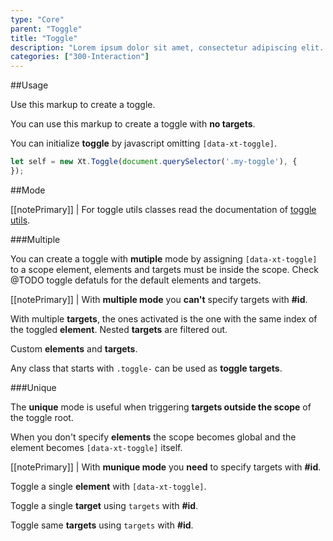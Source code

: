 ```yaml
---
type: "Core"
parent: "Toggle"
title: "Toggle"
description: "Lorem ipsum dolor sit amet, consectetur adipiscing elit. Nunc tempus laoreet leo sit amet iaculis."
categories: ["300-Interaction"]
---
```


##Usage

Use this markup to create a toggle.

<script type="text/plain" class="language-markup">
  <div data-xt-toggle>
    <button type="button">
      <!-- content -->
    </button>
    <div class="toggle-block">
      <!-- content -->
    </div>
  </div>
</script>

You can use this markup to create a toggle with **no targets**.

<script type="text/plain" class="language-markup">
  <button type="button" data-xt-toggle>
    <!-- content -->
  </button>
</script>

You can initialize **toggle** by javascript omitting `[data-xt-toggle]`.

```jsx
let self = new Xt.Toggle(document.querySelector('.my-toggle'), {
});
```

##Mode

[[notePrimary]]
| For toggle utils classes read the documentation of <a href="{% link _docs/introduction/utils.html %}#toggle">toggle utils</a>.

###Multiple

You can create a toggle with **mutiple** mode by assigning `[data-xt-toggle]` to a scope element, elements and targets must be inside the scope. Check @TODO toggle defatuls for the default elements and targets.

[[notePrimary]]
| With **multiple mode** you **can't** specify targets with **#id**.

With multiple **targets**, the ones activated is the one with the same index of the toggled **element**. Nested **targets** are filtered out.

<demo>
  <demovanilla src="inline/core/toggle/multiple-index">
  </demovanilla>
</demo>

Custom **elements** and **targets**.

<demo>
  <demovanilla src="inline/core/toggle/custom-options">
  </demovanilla>
</demo>

Any class that starts with `.toggle-` can be used as **toggle targets**.

###Unique

The **unique** mode is useful when triggering **targets outside the scope** of the toggle root.

When you don't specify **elements** the scope becomes global and the element becomes `[data-xt-toggle]` itself.

[[notePrimary]]
| With **munique mode** you **need** to specify targets with **#id**.

Toggle a single **element** with `[data-xt-toggle]`.

<demo>
  <demovanilla src="inline/core/toggle/unique-self">
  </demovanilla>
</demo>

Toggle a single **target** using `targets` with **#id**.

<demo>
  <demovanilla src="inline/core/toggle/unique-single">
  </demovanilla>
</demo>

Toggle same **targets** using `targets` with **#id**.

<demo>
  <demovanilla src="inline/core/toggle/unique-same">
  </demovanilla>
</demo>
